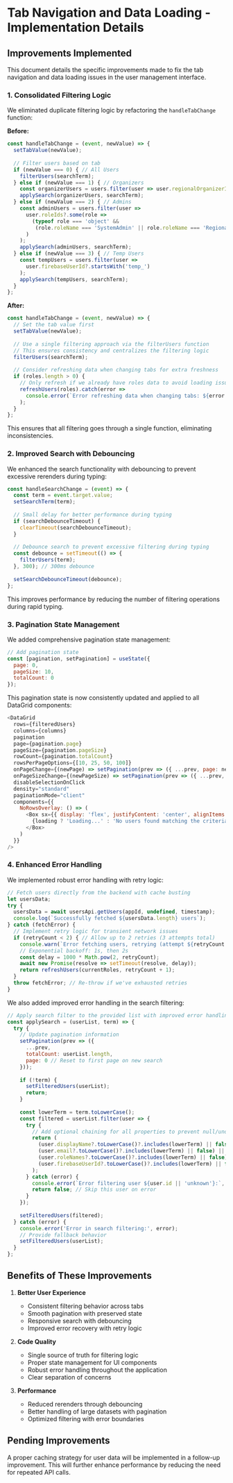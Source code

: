 # Tab Navigation and Data Loading - Implementation Details

## Improvements Implemented

This document details the specific improvements made to fix the tab navigation and data loading issues in the user management interface.

### 1. Consolidated Filtering Logic

We eliminated duplicate filtering logic by refactoring the `handleTabChange` function:

**Before:**
```javascript
const handleTabChange = (event, newValue) => {
  setTabValue(newValue);
  
  // Filter users based on tab
  if (newValue === 0) { // All Users
    filterUsers(searchTerm);
  } else if (newValue === 1) { // Organizers
    const organizerUsers = users.filter(user => user.regionalOrganizerInfo?.organizerId);
    applySearch(organizerUsers, searchTerm);
  } else if (newValue === 2) { // Admins
    const adminUsers = users.filter(user => 
      user.roleIds?.some(role => 
        (typeof role === 'object' && 
         (role.roleName === 'SystemAdmin' || role.roleName === 'RegionalAdmin'))
      )
    );
    applySearch(adminUsers, searchTerm);
  } else if (newValue === 3) { // Temp Users
    const tempUsers = users.filter(user => 
      user.firebaseUserId?.startsWith('temp_')
    );
    applySearch(tempUsers, searchTerm);
  }
};
```

**After:**
```javascript
const handleTabChange = (event, newValue) => {
  // Set the tab value first
  setTabValue(newValue);
  
  // Use a single filtering approach via the filterUsers function
  // This ensures consistency and centralizes the filtering logic
  filterUsers(searchTerm);
  
  // Consider refreshing data when changing tabs for extra freshness
  if (roles.length > 0) {
    // Only refresh if we already have roles data to avoid loading issues
    refreshUsers(roles).catch(error => 
      console.error(`Error refreshing data when changing tabs: ${error.message}`)
    );
  }
};
```

This ensures that all filtering goes through a single function, eliminating inconsistencies.

### 2. Improved Search with Debouncing

We enhanced the search functionality with debouncing to prevent excessive rerenders during typing:

```javascript
const handleSearchChange = (event) => {
  const term = event.target.value;
  setSearchTerm(term);
  
  // Small delay for better performance during typing
  if (searchDebounceTimeout) {
    clearTimeout(searchDebounceTimeout);
  }
  
  // Debounce search to prevent excessive filtering during typing
  const debounce = setTimeout(() => {
    filterUsers(term);
  }, 300); // 300ms debounce
  
  setSearchDebounceTimeout(debounce);
};
```

This improves performance by reducing the number of filtering operations during rapid typing.

### 3. Pagination State Management

We added comprehensive pagination state management:

```javascript
// Add pagination state
const [pagination, setPagination] = useState({
  page: 0,
  pageSize: 10,
  totalCount: 0
});
```

This pagination state is now consistently updated and applied to all DataGrid components:

```javascript
<DataGrid
  rows={filteredUsers}
  columns={columns}
  pagination
  page={pagination.page}
  pageSize={pagination.pageSize}
  rowCount={pagination.totalCount}
  rowsPerPageOptions={[10, 25, 50, 100]}
  onPageChange={(newPage) => setPagination(prev => ({ ...prev, page: newPage }))}
  onPageSizeChange={(newPageSize) => setPagination(prev => ({ ...prev, pageSize: newPageSize, page: 0 }))}
  disableSelectionOnClick
  density="standard"
  paginationMode="client"
  components={{
    NoRowsOverlay: () => (
      <Box sx={{ display: 'flex', justifyContent: 'center', alignItems: 'center', height: '100%' }}>
        {loading ? 'Loading...' : 'No users found matching the criteria'}
      </Box>
    )
  }}
/>
```

### 4. Enhanced Error Handling

We implemented robust error handling with retry logic:

```javascript
// Fetch users directly from the backend with cache busting
let usersData;
try {
  usersData = await usersApi.getUsers(appId, undefined, timestamp);
  console.log(`Successfully fetched ${usersData.length} users`);
} catch (fetchError) {
  // Implement retry logic for transient network issues
  if (retryCount < 2) { // Allow up to 2 retries (3 attempts total)
    console.warn(`Error fetching users, retrying (attempt ${retryCount + 1}/3)...`, fetchError);
    // Exponential backoff: 1s, then 2s
    const delay = 1000 * Math.pow(2, retryCount);
    await new Promise(resolve => setTimeout(resolve, delay));
    return refreshUsers(currentRoles, retryCount + 1);
  }
  throw fetchError; // Re-throw if we've exhausted retries
}
```

We also added improved error handling in the search filtering:

```javascript
// Apply search filter to the provided list with improved error handling
const applySearch = (userList, term) => {
  try {
    // Update pagination information
    setPagination(prev => ({
      ...prev,
      totalCount: userList.length,
      page: 0 // Reset to first page on new search
    }));
    
    if (!term) {
      setFilteredUsers(userList);
      return;
    }
    
    const lowerTerm = term.toLowerCase();
    const filtered = userList.filter(user => {
      try {
        // Add optional chaining for all properties to prevent null/undefined errors
        return (
          (user.displayName?.toLowerCase()?.includes(lowerTerm) || false) ||
          (user.email?.toLowerCase()?.includes(lowerTerm) || false) ||
          (user.roleNames?.toLowerCase()?.includes(lowerTerm) || false) ||
          (user.firebaseUserId?.toLowerCase()?.includes(lowerTerm) || false)
        );
      } catch (error) {
        console.error(`Error filtering user ${user.id || 'unknown'}:`, error);
        return false; // Skip this user on error
      }
    });
    
    setFilteredUsers(filtered);
  } catch (error) {
    console.error('Error in search filtering:', error);
    // Provide fallback behavior
    setFilteredUsers(userList);
  }
};
```

## Benefits of These Improvements

1. **Better User Experience**
   - Consistent filtering behavior across tabs
   - Smooth pagination with preserved state
   - Responsive search with debouncing
   - Improved error recovery with retry logic

2. **Code Quality**
   - Single source of truth for filtering logic
   - Proper state management for UI components
   - Robust error handling throughout the application
   - Clear separation of concerns

3. **Performance**
   - Reduced rerenders through debouncing
   - Better handling of large datasets with pagination
   - Optimized filtering with error boundaries

## Pending Improvements

A proper caching strategy for user data will be implemented in a follow-up improvement. This will further enhance performance by reducing the need for repeated API calls.